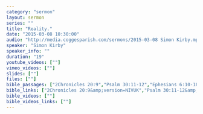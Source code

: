 ```yaml
---
category: "sermon"
layout: sermon
series: ""
title: "Reality."
date: "2015-03-08 10:30:00"
audio: "http://media.coggesparish.com/sermons/2015-03-08 Simon Kirby.mp3"
speaker: "Simon Kirby"
speaker_info: ""
duration: "19"
youtube_videos: [""]
vimeo_videos: [""]
slides: [""]
files: [""]
bible_passages: ["2Chronicles 20:9","Psalm 30:11-12","Ephesians 6:10-18"]
bible_links: ["2Chronicles 20:9&amp;version=NIVUK","Psalm 30:11-12&amp;version=NIVUK","Ephesians 6:10-18&amp;version=NIVUK"]
bible_videos: [""]
bible_videos_links: [""]
---
```

